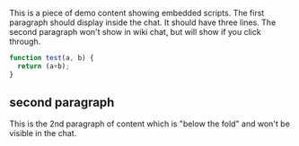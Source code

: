This is a piece of demo content showing embedded scripts. 
The first paragraph should display inside the chat. It should have three lines. 
The second paragraph won't show in wiki chat, but will show if you click through.

```js
function test(a, b) {
  return (a+b);
}
```

## second paragraph
This is the 2nd paragraph of content which is "below the fold" and won't be visible in the chat.
